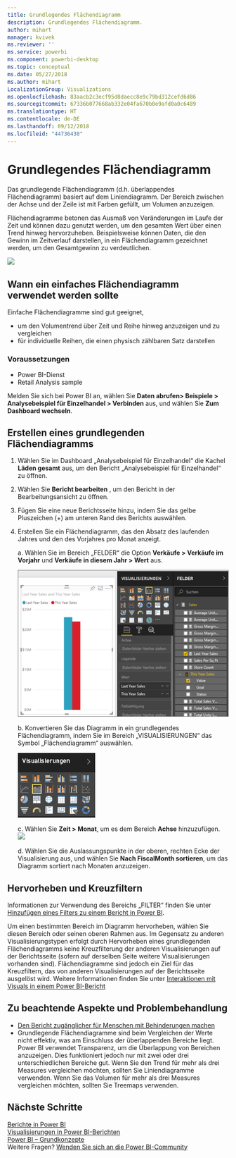 ```yaml
---
title: Grundlegendes Flächendiagramm
description: Grundlegendes Flächendiagramm.
author: mihart
manager: kvivek
ms.reviewer: ''
ms.service: powerbi
ms.component: powerbi-desktop
ms.topic: conceptual
ms.date: 05/27/2018
ms.author: mihart
LocalizationGroup: Visualizations
ms.openlocfilehash: 83aacb2c3ecf95d8daecc8e9c79bd312cefd6d86
ms.sourcegitcommit: 67336b077668ab332e04fa670b0e9afd0a0c6489
ms.translationtype: HT
ms.contentlocale: de-DE
ms.lasthandoff: 09/12/2018
ms.locfileid: "44736430"
---
```

# <a name="basic-area-chart"></a>Grundlegendes Flächendiagramm
Das grundlegende Flächendiagramm (d.h. überlappendes Flächendiagramm) basiert auf dem Liniendiagramm. Der Bereich zwischen der Achse und der Zeile ist mit Farben gefüllt, um Volumen anzuzeigen. 

Flächendiagramme betonen das Ausmaß von Veränderungen im Laufe der Zeit und können dazu genutzt werden, um den gesamten Wert über einen Trend hinweg hervorzuheben. Beispielsweise können Daten, die den Gewinn im Zeitverlauf darstellen, in ein Flächendiagramm gezeichnet werden, um den Gesamtgewinn zu verdeutlichen.

![](media/power-bi-visualization-basic-area-chart/powerbi-area-chartnew.png)

## <a name="when-to-use-a-basic-area-chart"></a>Wann ein einfaches Flächendiagramm verwendet werden sollte
Einfache Flächendiagramme sind gut geeignet,

* um den Volumentrend über Zeit und Reihe hinweg anzuzeigen und zu vergleichen 
* für individuelle Reihen, die einen physisch zählbaren Satz darstellen

### <a name="prerequisites"></a>Voraussetzungen
 - Power BI-Dienst
 - Retail Analysis sample

Melden Sie sich bei Power BI an, wählen Sie **Daten abrufen\> Beispiele \> Analysebeispiel für Einzelhandel > Verbinden** aus, und wählen Sie **Zum Dashboard wechseln**. 

## <a name="create-a-basic-area-chart"></a>Erstellen eines grundlegenden Flächendiagramms
 

1. Wählen Sie im Dashboard „Analysebeispiel für Einzelhandel“ die Kachel **Läden gesamt** aus, um den Bericht „Analysebeispiel für Einzelhandel“ zu öffnen.
2. Wählen Sie **Bericht bearbeiten** , um den Bericht in der Bearbeitungsansicht zu öffnen.
3. Fügen Sie eine neue Berichtsseite hinzu, indem Sie das gelbe Pluszeichen (+) am unteren Rand des Berichts auswählen.
4. Erstellen Sie ein Flächendiagramm, das den Absatz des laufenden Jahres und den des Vorjahres pro Monat anzeigt.
   
   a. Wählen Sie im Bereich „FELDER“ die Option **Verkäufe \> Verkäufe im Vorjahr** und **Verkäufe in diesem Jahr > Wert** aus.

   ![](media/power-bi-visualization-basic-area-chart/power-bi-bar-chart.png)

   b.  Konvertieren Sie das Diagramm in ein grundlegendes Flächendiagramm, indem Sie im Bereich „VISUALISIERUNGEN“ das Symbol „Flächendiagramm“ auswählen.

   ![](media/power-bi-visualization-basic-area-chart/convertchart.png)
   
   c.  Wählen Sie **Zeit \> Monat**, um es dem Bereich **Achse** hinzuzufügen.   
   ![](media/power-bi-visualization-basic-area-chart/powerbi-area-chartnew.png)
   
   d.  Wählen Sie die Auslassungspunkte in der oberen, rechten Ecke der Visualisierung aus, und wählen Sie **Nach FiscalMonth sortieren**, um das Diagramm sortiert nach Monaten anzuzeigen.

## <a name="highlighting-and-cross-filtering"></a>Hervorheben und Kreuzfiltern
Informationen zur Verwendung des Bereichs „FILTER“ finden Sie unter [Hinzufügen eines Filters zu einem Bericht in Power BI](../power-bi-report-add-filter.md).

Um einen bestimmten Bereich im Diagramm hervorheben, wählen Sie diesen Bereich oder seinen oberen Rahmen aus.  Im Gegensatz zu anderen Visualisierungstypen erfolgt durch Hervorheben eines grundlegenden Flächendiagramms keine Kreuzfilterung der anderen Visualisierungen auf der Berichtsseite (sofern auf derselben Seite weitere Visualisierungen vorhanden sind). Flächendiagramme sind jedoch ein Ziel für das Kreuzfiltern, das von anderen Visualisierungen auf der Berichtsseite ausgelöst wird. Weitere Informationen finden Sie unter [Interaktionen mit Visuals in einem Power BI-Bericht](../service-reports-visual-interactions.md)


## <a name="considerations-and-troubleshooting"></a>Zu beachtende Aspekte und Problembehandlung   
* [Den Bericht zugänglicher für Menschen mit Behinderungen machen](../desktop-accessibility.md)
* Grundlegende Flächendiagramme sind beim Vergleichen der Werte nicht effektiv, was am Einschluss der überlappenden Bereiche liegt. Power BI verwendet Transparenz, um die Überlappung von Bereichen anzuzeigen. Dies funktioniert jedoch nur mit zwei oder drei unterschiedlichen Bereiche gut. Wenn Sie den Trend für mehr als drei Measures vergleichen möchten, sollten Sie Liniendiagramme verwenden. Wenn Sie das Volumen für mehr als drei Measures vergleichen möchten, sollten Sie Treemaps verwenden.

## <a name="next-steps"></a>Nächste Schritte
[Berichte in Power BI](../service-reports.md)  
[Visualisierungen in Power BI-Berichten](power-bi-report-visualizations.md)  
[Power BI – Grundkonzepte](../service-basic-concepts.md)  
Weitere Fragen? [Wenden Sie sich an die Power BI-Community](http://community.powerbi.com/)

